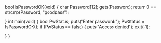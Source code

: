  bool IsPasswordOK(void) {
 char Password[12];
 gets(Password);
 return 0 == strcmp(Password, "goodpass");

 }
int main(void) {
bool PwStatus;
puts("Enter password:");
PwStatus = IsPasswordOK();
if (PwStatus == false) {
   puts("Access denied");
   exit(-1);

  }
 }
